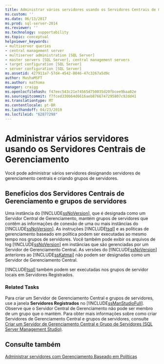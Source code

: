 ```yaml
---
title: Administrar vários servidores usando os Servidores Centrais de Gerenciamento | Microsoft Docs
ms.custom: ''
ms.date: 06/13/2017
ms.prod: sql-server-2014
ms.reviewer: ''
ms.technology: supportability
ms.topic: conceptual
helpviewer_keywords:
- multiserver queries
- central management server
- multiserver administration [SQL Server]
- master servers [SQL Server], central management servers
- target configuration [SQL Server]
- server configuration [SQL Server]
ms.assetid: 427911a7-57d4-4542-8846-47c3267a5d9c
author: MashaMSFT
ms.author: mathoma
manager: craigg
ms.openlocfilehash: f47eec543c21e74565d750035d20fbcee9baa82e
ms.sourcegitcommit: f7fced330b64d6616aeb8766747295807c92dd41
ms.translationtype: MT
ms.contentlocale: pt-BR
ms.lasthandoff: 04/23/2019
ms.locfileid: "62877298"
---
```

# <a name="administer-multiple-servers-using-central-management-servers"></a>Administrar vários servidores usando os Servidores Centrais de Gerenciamento
  Você pode administrar vários servidores designando servidores de gerenciamento centrais e criando grupos de servidores.  
  
## <a name="benefits-of-central-management-servers-and-server-groups"></a>Benefícios dos Servidores Centrais de Gerenciamento e grupos de servidores  
 Uma instância do [!INCLUDE[ssNoVersion](../includes/ssnoversion-md.md)], que é designada como um Servidor Central de Gerenciamento, mantém grupos de servidores que contêm as informações de conexão de uma ou mais instâncias do [!INCLUDE[ssNoVersion](../includes/ssnoversion-md.md)]. As instruções [!INCLUDE[tsql](../includes/tsql-md.md)] e as políticas de gerenciamento baseado em política podem ser executadas ao mesmo tempo nos grupos de servidores. Você também pode exibir os arquivos de log [!INCLUDE[ssNoVersion](../includes/ssnoversion-md.md)] em instâncias que são gerenciadas por um Servidor de Gerenciamento Central. As versões do [!INCLUDE[ssNoVersion](../includes/ssnoversion-md.md)] anteriores ao [!INCLUDE[ssKatmai](../includes/sskatmai-md.md)] não podem ser designadas como um Servidor de Gerenciamento Central.  
  
 [!INCLUDE[tsql](../includes/tsql-md.md)] também podem ser executadas nos grupos de servidor locais em Servidores Registrados.  
  
### <a name="related-tasks"></a>Related Tasks  
 Para criar um Servidor de Gerenciamento Central e grupos de servidores, use a janela **Servidores Registrados** no [!INCLUDE[ssManStudioFull](../includes/ssmanstudiofull-md.md)]. Observe que o Servidor Central de Gerenciamento não pode ser membro de um grupo que o mantém. Para obter mais informações sobre como criar Servidores de Gerenciamento Central e grupos de servidores, consulte [Criar um Servidor de Gerenciamento Central e Grupo de Servidores &#40;SQL Server Management Studio&#41;](../ssms/register-servers/create-a-central-management-server-and-server-group.md).  
  
## <a name="see-also"></a>Consulte também  
 [Administrar servidores com Gerenciamento Baseado em Políticas](policy-based-management/administer-servers-by-using-policy-based-management.md)  
  
  
